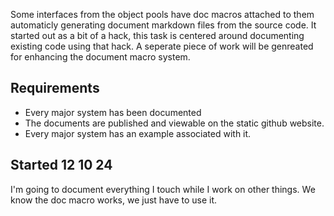 
Some interfaces from the object pools have doc macros attached to them automaticly generating document markdown files from the source code. It started out as a bit of a hack, this task is centered around documenting existing code using that hack. A seperate piece of work will be genreated for enhancing the document macro system.

## Requirements

- Every major system has been documented
- The documents are published and viewable on the static github website.
- Every major system has an example associated with it.


## Started 12 10 24

I'm going to document everything I touch while I work on other things. We 
know the doc macro works, we just have to use it.

